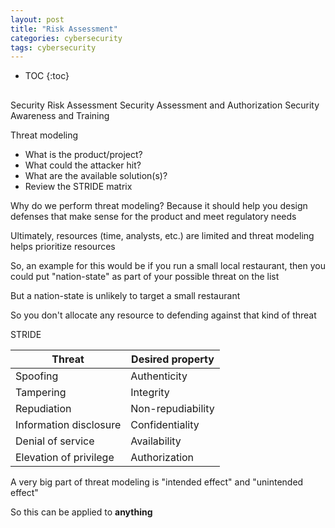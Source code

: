 ```yaml
---
layout: post
title: "Risk Assessment"
categories: cybersecurity
tags: cybersecurity
---
```


* TOC
{:toc}

##

Security Risk Assessment
Security Assessment and Authorization
Security Awareness and Training



Threat modeling

- What is the product/project?
- What could the attacker hit?
- What are the available solution(s)?
- Review the STRIDE matrix

Why do we perform threat modeling? Because it should help you design defenses that make sense for the product and meet regulatory needs

Ultimately, resources (time, analysts, etc.) are limited and threat modeling helps prioritize resources

So, an example for this would be if you run a small local restaurant, then you could put "nation-state" as part of your possible threat on the list

But a nation-state is unlikely to target a small restaurant

So you don't allocate any resource to defending against that kind of threat 

STRIDE

| Threat  |  Desired property |
| ----------- | ----------- |
| Spoofing  |  Authenticity |
| Tampering  |  Integrity |
| Repudiation  |  Non-repudiability |
| Information disclosure  |  Confidentiality |
| Denial of service  |  Availability |
| Elevation of privilege  |  Authorization |

A very big part of threat modeling is "intended effect" and "unintended effect"

So this can be applied to **anything**



## 


